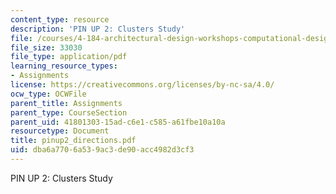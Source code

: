```yaml
---
content_type: resource
description: 'PIN UP 2: Clusters Study'
file: /courses/4-184-architectural-design-workshops-computational-design-for-housing-spring-2002/dba6a7706a539ac3de90acc4982d3cf3_pinup2_directions.pdf
file_size: 33030
file_type: application/pdf
learning_resource_types:
- Assignments
license: https://creativecommons.org/licenses/by-nc-sa/4.0/
ocw_type: OCWFile
parent_title: Assignments
parent_type: CourseSection
parent_uid: 41801303-15ad-c6e1-c585-a61fbe10a10a
resourcetype: Document
title: pinup2_directions.pdf
uid: dba6a770-6a53-9ac3-de90-acc4982d3cf3
---
```

PIN UP 2: Clusters Study